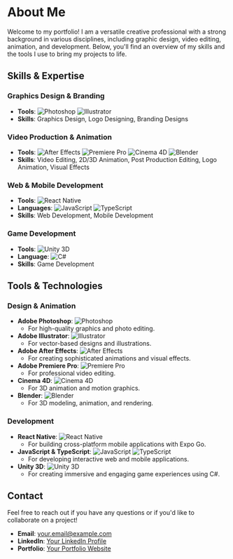 # About Me

Welcome to my portfolio! I am a versatile creative professional with a strong background in various disciplines, including graphic design, video editing, animation, and development. Below, you'll find an overview of my skills and the tools I use to bring my projects to life.

## Skills & Expertise

### **Graphics Design & Branding**
- **Tools**: ![Photoshop](https://img.icons8.com/color/48/000000/adobe-photoshop.png) ![Illustrator](https://img.icons8.com/color/48/000000/adobe-illustrator.png)
- **Skills**: Graphics Design, Logo Designing, Branding Designs

### **Video Production & Animation**
- **Tools**: ![After Effects](https://img.icons8.com/color/48/000000/adobe-after-effects.png) ![Premiere Pro](https://img.icons8.com/color/48/000000/adobe-premiere-pro.png) ![Cinema 4D](https://www.google.com/url?sa=i&url=https%3A%2F%2Fwww.pngegg.com%2Fen%2Fpng-zeqnq&psig=AOvVaw2S5hlb5gY9p-Xf7btgrebr&ust=1721510266684000&source=images&cd=vfe&opi=89978449&ved=0CBEQjRxqFwoTCKCchNqDtIcDFQAAAAAdAAAAABAE) ![Blender](https://i.pcmag.com/imagery/reviews/00CHLsbAPPKloTAg2PZlVBC-1.fit_lim.size_1050x591.v1662670755.jpg)
- **Skills**: Video Editing, 2D/3D Animation, Post Production Editing, Logo Animation, Visual Effects

### **Web & Mobile Development**
- **Tools**: ![React Native](https://img.icons8.com/color/48/000000/react-native.png)
- **Languages**: ![JavaScript](https://img.icons8.com/color/48/000000/javascript.png) ![TypeScript](https://img.icons8.com/color/48/000000/typescript.png)
- **Skills**: Web Development, Mobile Development

### **Game Development**
- **Tools**: ![Unity 3D](https://img.icons8.com/color/48/000000/unity.png)
- **Language**: ![C#](https://seeklogo.com/images/C/c-sharp-c-logo-02F17714BA-seeklogo.com.png)
- **Skills**: Game Development

## Tools & Technologies

### **Design & Animation**
- **Adobe Photoshop**: ![Photoshop](https://img.icons8.com/color/48/000000/adobe-photoshop.png)
  - For high-quality graphics and photo editing.
- **Adobe Illustrator**: ![Illustrator](https://img.icons8.com/color/48/000000/adobe-illustrator.png)
  - For vector-based designs and illustrations.
- **Adobe After Effects**: ![After Effects](https://img.icons8.com/color/48/000000/adobe-after-effects.png)
  - For creating sophisticated animations and visual effects.
- **Adobe Premiere Pro**: ![Premiere Pro](https://img.icons8.com/color/48/000000/adobe-premiere-pro.png)
  - For professional video editing.
- **Cinema 4D**: ![Cinema 4D](https://www.google.com/url?sa=i&url=https%3A%2F%2Fwww.pngegg.com%2Fen%2Fpng-zeqnq&psig=AOvVaw2S5hlb5gY9p-Xf7btgrebr&ust=1721510266684000&source=images&cd=vfe&opi=89978449&ved=0CBEQjRxqFwoTCKCchNqDtIcDFQAAAAAdAAAAABAE)
  - For 3D animation and motion graphics.
- **Blender**: ![Blender](https://i.pcmag.com/imagery/reviews/00CHLsbAPPKloTAg2PZlVBC-1.fit_lim.size_1050x591.v1662670755.jpg)
  - For 3D modeling, animation, and rendering.

### **Development**
- **React Native**: ![React Native](https://img.icons8.com/color/48/000000/react-native.png)
  - For building cross-platform mobile applications with Expo Go.
- **JavaScript & TypeScript**: ![JavaScript](https://img.icons8.com/color/48/000000/javascript.png) ![TypeScript](https://img.icons8.com/color/48/000000/typescript.png)
  - For developing interactive web and mobile applications.
- **Unity 3D**: ![Unity 3D](https://img.icons8.com/color/48/000000/unity.png)
  - For creating immersive and engaging game experiences using C#.

## Contact

Feel free to reach out if you have any questions or if you'd like to collaborate on a project!

- **Email**: [your.email@example.com](dhopegraphics@gmail.com)
- **LinkedIn**: [Your LinkedIn Profile](https://www.linkedin.com/in/dhope-graphics-690826203/)
- **Portfolio**: [Your Portfolio Website](https://www.behance.net/dhopegraphics)
